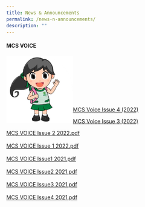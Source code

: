 ```yaml
---
title: News & Announcements
permalink: /news-n-announcements/
description: ""
---
```

<h4><strong>MCS VOICE</strong></h4>
<img style="width: 35%;" src="/images/mcs.jpg" align = "left" /><br><br><br><br><br><br><br>

<p>
	
[MCS Voice Issue 4 (2022)](/files/MCS%20VOICE%20Issue%204%202022.pdf)
	
[MCS Voice Issue 3 (2022)](/files/MCS%20VOICE%20Issue%203%202022.pdf)

<a href="/files/MCS%20VOICE%20Issue%202%202022.pdf">MCS VOICE Issue 2 2022.pdf</a>
<br /><br /><a href="/files/MCS%20VOICE%20Issue%201%202022.pdf">MCS VOICE Issue 1 2022.pdf</a>
<br /><br /><a href="/files/MCS%20VOICE%20Issue1%202021.pdf">MCS VOICE Issue1 2021.pdf</a><br /><br /><a href="/files/MCS%20VOICE%20Issue2%202021.pdf">MCS VOICE Issue2 2021.pdf</a><br /><br /><a href="/files/MCS%20VOICE%20Issue3%202021.pdf">MCS VOICE Issue3 2021.pdf</a><br /><br /><a href="/files/MCS%20VOICE%20Issue4%202021.pdf">MCS VOICE Issue4 2021.pdf</a></p>